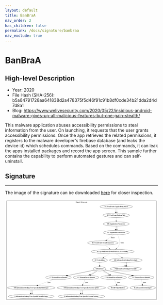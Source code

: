 ```yaml
---
layout: default
title: BanBraA
nav_order: 2
has_children: false
permalink: /docs/signature/banbraa
nav_exclude: true
---
```


# BanBraA

## High-level Description

* Year: 2020
* File Hash (SHA-256): b5a64791728aa641838d2a478375f5d46f91c91b8df0cde34b21dda2d4d7d8a1
* Blog: https://www.welivesecurity.com/2020/05/22/insidious-android-malware-gives-up-all-malicious-features-but-one-gain-stealth/

This malware application abuses accessibility permissions to steal information from the user. On launching, it requests that the user grants accessibility permissions. Once the app retrieves the related permissions, it registers to the malware developer's firebase database (and leaks the device id) which schedules commands. Based on the commands, it can leak the apps installed packages and record the app screen. This sample further contains the capability to perform automated gestures and can self-uninstall.

## Signature
---

The image of the signature can be downloaded [here](../../img/signatures/BanBraA.png) for closer inspection.

![](../../img/signatures/BanBraA.png)
